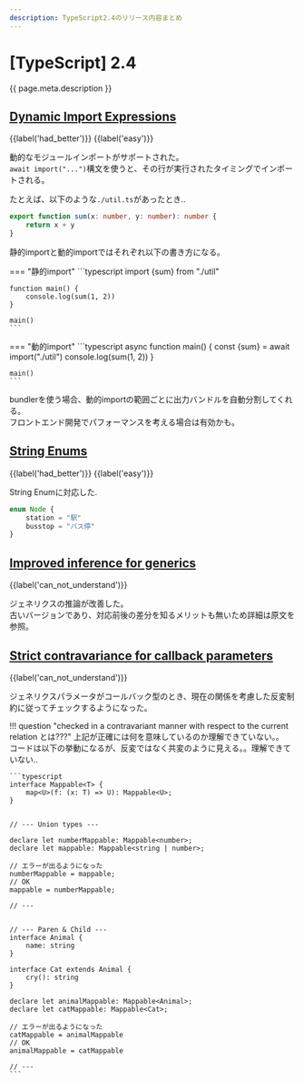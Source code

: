 ```yaml
---
description: TypeScript2.4のリリース内容まとめ
---
```


# [TypeScript] 2.4

{{ page.meta.description }}

## [Dynamic Import Expressions]

[Dynamic Import Expressions]: https://www.typescriptlang.org/docs/handbook/release-notes/typescript-2-4.html#dynamic-import-expressions

{{label('had_better')}} {{label('easy')}} 

動的なモジュールインポートがサポートされた。  
`await import("...")`構文を使うと、その行が実行されたタイミングでインポートされる。

たとえば、以下のような`./util.ts`があったとき..

```typescript
export function sum(x: number, y: number): number {
    return x + y
}
```

静的importと動的importではそれぞれ以下の書き方になる。

=== "静的import"
    ```typescript
    import {sum} from "./util"

    function main() {
        console.log(sum(1, 2))
    }

    main()
    ```


=== "動的import"
    ```typescript
    async function main() {
        const {sum} = await import("./util")
        console.log(sum(1, 2))
    }

    main()
    ```

bundlerを使う場合、動的importの範囲ごとに出力バンドルを自動分割してくれる。  
フロントエンド開発でパフォーマンスを考える場合は有効かも。


## [String Enums]

[String Enums]: https://www.typescriptlang.org/docs/handbook/release-notes/typescript-2-4.html#string-enums

{{label('had_better')}} {{label('easy')}} 

String Enumに対応した.

```typescript
enum Node {
    station = "駅"
    busstop = "バス停"
}
```


## [Improved inference for generics]

[Improved inference for generics]: https://www.typescriptlang.org/docs/handbook/release-notes/typescript-2-4.html#improved-inference-for-generics

{{label('can_not_understand')}} 

ジェネリクスの推論が改善した。  
古いバージョンであり、対応前後の差分を知るメリットも無いため詳細は原文を参照。


## [Strict contravariance for callback parameters]

[Strict contravariance for callback parameters]: https://www.typescriptlang.org/docs/handbook/release-notes/typescript-2-4.html#strict-contravariance-for-callback-parameters

{{label('can_not_understand')}} 

ジェネリクスパラメータがコールバック型のとき、現在の関係を考慮した反変制約に従ってチェックするようになった。

!!! question "checked in a contravariant manner with respect to the current relation とは???"
    上記が正確には何を意味しているのか理解できていない。。  
    コードは以下の挙動になるが、反変ではなく共変のように見える。。理解できていない..

    ```typescript
    interface Mappable<T> {
        map<U>(f: (x: T) => U): Mappable<U>;
    }


    // --- Union types ---

    declare let numberMappable: Mappable<number>;
    declare let mappable: Mappable<string | number>;

    // エラーが出るようになった
    numberMappable = mappable;
    // OK
    mappable = numberMappable;

    // ---


    // --- Paren & Child ---
    interface Animal {
        name: string
    }

    interface Cat extends Animal {
        cry(): string
    }

    declare let animalMappable: Mappable<Animal>;
    declare let catMappable: Mappable<Cat>;

    // エラーが出るようになった
    catMappable = animalMappable
    // OK
    animalMappable = catMappable

    // ---
    ```
